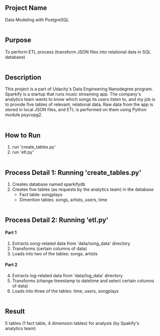 ## Project Name
Data Modeling with PostgreSQL<br><br>

## Purpose
To perform ETL process (transform JSON files into relational data in SQL database)<br><br>

## Description
This project is a part of Udacity's Data Engineering Nanodegree program. Sparkify is a startup that runs music streaming app. The company's analytics team wants to know which songs its users listen to, and my job is to provide five tables of relevant, relational data. Raw data from the app is stored in local JSON files, and ETL is performed on them using Python module psycopg2.<br><br>

## How to Run
1. run 'create_tables.py'
2. run 'etl.py'<br><br>

## Process Detail 1: Running 'create_tables.py'
1. Creates database named sparkifydb
2. Creates five tables (as requests by the analytics team) in the database
   - Fact table: songplays
   - Dimention tables: songs, artists, users, time<br><br>

## Process Detail 2: Running 'etl.py'
#### Part 1
1. Extracts song-related data from 'data/song_data' directory
2. Transforms (certain columns of data)
3. Loads into two of the tables: songs, artists
#### Part 2
4. Extracts log-related data from 'data/log_data' directory
5. Transforms (change timestamp to datetime and select certain columns of data)
6. Loads into three of the tables: time, users, songplays<br><br>

## Result
5 tables (1 fact table, 4 dimension tables) for analysis
(by Spakify's analytics team)
